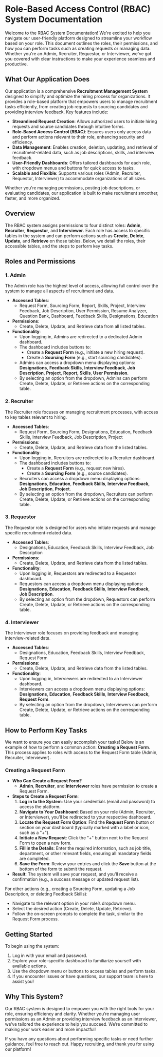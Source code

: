 # Role-Based Access Control (RBAC) System Documentation

Welcome to the RBAC System Documentation! We're excited to help you navigate our user-friendly platform designed to streamline your workflow based on your role. This document outlines the roles, their permissions, and how you can perform tasks such as creating requests or managing data. Whether you're an Admin, Recruiter, Requestor, or Interviewer, we've got you covered with clear instructions to make your experience seamless and productive.

## What Our Application Does
Our application is a comprehensive **Recruitment Management System** designed to simplify and optimize the hiring process for organizations. It provides a role-based platform that empowers users to manage recruitment tasks efficiently, from creating job requests to sourcing candidates and providing interview feedback. Key features include:
- **Streamlined Request Creation**: Allows authorized users to initiate hiring requests and source candidates through intuitive forms.
- **Role-Based Access Control (RBAC)**: Ensures users only access data and perform actions relevant to their role, enhancing security and efficiency.
- **Data Management**: Enables creation, deletion, updating, and retrieval of recruitment-related data, such as job descriptions, skills, and interview feedback.
- **User-Friendly Dashboards**: Offers tailored dashboards for each role, with dropdown menus and buttons for quick access to tasks.
- **Scalable and Flexible**: Supports various roles (Admin, Recruiter, Requestor, Interviewer) to accommodate organizations of all sizes.

Whether you're managing permissions, posting job descriptions, or evaluating candidates, our application is built to make recruitment smoother, faster, and more organized.

## Overview
The RBAC system assigns permissions to four distinct roles: **Admin**, **Recruiter**, **Requestor**, and **Interviewer**. Each role has access to specific tables in the system and can perform actions such as **Create**, **Delete**, **Update**, and **Retrieve** on those tables. Below, we detail the roles, their accessible tables, and the steps to perform key tasks.

## Roles and Permissions

### 1. Admin
The Admin role has the highest level of access, allowing full control over the system to manage all aspects of recruitment and data.

- **Accessed Tables**:
  - Request Form, Sourcing Form, Report, Skills, Project, Interview Feedback, Job Description, User Permission, Resume Analyzer, Question Bank, Dashboard, Feedback Skills, Designations, Education
- **Permissions**:
  - Create, Delete, Update, and Retrieve data from all listed tables.
- **Functionality**:
  - Upon logging in, Admins are redirected to a dedicated Admin dashboard.
  - The dashboard includes buttons to:
    - Create a **Request Form** (e.g., initiate a new hiring request).
    - Create a **Sourcing Form** (e.g., start sourcing candidates).
  - Admins can access a dropdown menu displaying options: **Designations**, **Feedback Skills**, **Interview Feedback**, **Job Description**, **Project**, **Report**, **Skills**, **User Permission**.
  - By selecting an option from the dropdown, Admins can perform Create, Delete, Update, or Retrieve actions on the corresponding table.

### 2. Recruiter
The Recruiter role focuses on managing recruitment processes, with access to key tables relevant to hiring.

- **Accessed Tables**:
  - Request Form, Sourcing Form, Designations, Education, Feedback Skills, Interview Feedback, Job Description, Project
- **Permissions**:
  - Create, Delete, Update, and Retrieve data from the listed tables.
- **Functionality**:
  - Upon logging in, Recruiters are redirected to a Recruiter dashboard.
  - The dashboard includes buttons to:
    - Create a **Request Form** (e.g., request new hires).
    - Create a **Sourcing Form** (e.g., source candidates).
  - Recruiters can access a dropdown menu displaying options: **Designations**, **Education**, **Feedback Skills**, **Interview Feedback**, **Job Description**, **Project**.
  - By selecting an option from the dropdown, Recruiters can perform Create, Delete, Update, or Retrieve actions on the corresponding table.

### 3. Requestor
The Requestor role is designed for users who initiate requests and manage specific recruitment-related data.

- **Accessed Tables**:
  - Designations, Education, Feedback Skills, Interview Feedback, Job Description
- **Permissions**:
  - Create, Delete, Update, and Retrieve data from the listed tables.
- **Functionality**:
  - Upon logging in, Requestors are redirected to a Requestor dashboard.
  - Requestors can access a dropdown menu displaying options: **Designations**, **Education**, **Feedback Skills**, **Interview Feedback**, **Job Description**.
  - By selecting an option from the dropdown, Requestors can perform Create, Delete, Update, or Retrieve actions on the corresponding table.

### 4. Interviewer
The Interviewer role focuses on providing feedback and managing interview-related data.

- **Accessed Tables**:
  - Designations, Education, Feedback Skills, Interview Feedback, Request Form
- **Permissions**:
  - Create, Delete, Update, and Retrieve data from the listed tables.
- **Functionality**:
  - Upon logging in, Interviewers are redirected to an Interviewer dashboard.
  - Interviewers can access a dropdown menu displaying options: **Designations**, **Education**, **Feedback Skills**, **Interview Feedback**, **Request Form**.
  - By selecting an option from the dropdown, Interviewers can perform Create, Delete, Update, or Retrieve actions on the corresponding table.

## How to Perform Key Tasks
We want to ensure you can easily accomplish your tasks! Below is an example of how to perform a common action: **Creating a Request Form**. This process applies to roles with access to the Request Form table (Admin, Recruiter, Interviewer).

### Creating a Request Form
- **Who Can Create a Request Form?**
  - **Admin**, **Recruiter**, and **Interviewer** roles have permission to create a Request Form.
- **Steps to Create a Request Form**:
  1. **Log in to the System**: Use your credentials (email and password) to access the platform.
  2. **Navigate to Your Dashboard**: Based on your role (Admin, Recruiter, or Interviewer), you’ll be redirected to your respective dashboard.
  3. **Locate the Request Form Option**: Find the **Request Form** button or section on your dashboard (typically marked with a label or icon, such as a "+").
  4. **Initiate a New Request**: Click the "+" button next to the Request Form to open a new form.
  5. **Fill in the Details**: Enter the required information, such as job title, department, or other relevant fields, ensuring all mandatory fields are completed.
  6. **Save the Form**: Review your entries and click the **Save** button at the bottom of the form to submit the request.
- **Result**: The system will save your request, and you’ll receive a confirmation (e.g., a success message or updated request list).

For other actions (e.g., creating a Sourcing Form, updating a Job Description, or deleting Feedback Skills):
- Navigate to the relevant option in your role’s dropdown menu.
- Select the desired action (Create, Delete, Update, Retrieve).
- Follow the on-screen prompts to complete the task, similar to the Request Form process.

## Getting Started
To begin using the system:
1. Log in with your email and password.
2. Explore your role-specific dashboard to familiarize yourself with available actions.
3. Use the dropdown menu or buttons to access tables and perform tasks.
4. If you encounter issues or have questions, our support team is here to assist you!

## Why This System?
Our RBAC system is designed to empower you with the right tools for your role, ensuring efficiency and clarity. Whether you’re managing user permissions as an Admin or providing interview feedback as an Interviewer, we’ve tailored the experience to help you succeed. We’re committed to making your work easier and more impactful!

If you have any questions about performing specific tasks or need further guidance, feel free to reach out. Happy recruiting, and thank you for using our platform!